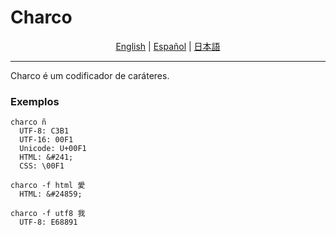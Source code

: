 # Charco

<p align="center">
	<a href="../README.md">English</a> |
	<a href="README-es.md">Español</a> |
	<a href="README-jp.md">日本語</a>
</p>

---

Charco é um codificador de caráteres.

### Exemplos

```
charco ñ
  UTF-8: C3B1
  UTF-16: 00F1
  Unicode: U+00F1
  HTML: &#241;
  CSS: \00F1

charco -f html 愛
  HTML: &#24859;

charco -f utf8 我
  UTF-8: E68891

```
